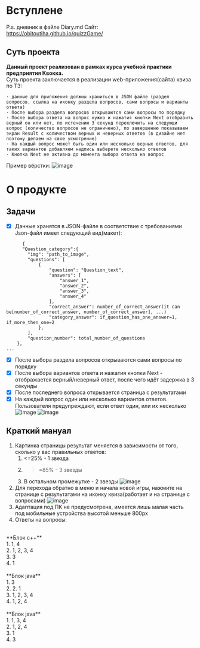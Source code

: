 # Вступлене
P.s. дневник в файле Diary.md
Сайт: https://obitoutiha.github.io/quizzGame/
## Суть проекта
**Данный проект реализован в рамках курса учебной практики предприятия Квокка.**
<br>Суть проекта заключается в реализации web-приложения(сайта) квиза по ТЗ:
```
· данные для приложения должны храниться в JSON файле (раздел вопросов, ссылка на иконку раздела вопросов, сами вопросы и варианты ответа)
· После выбора раздела вопросов открываются сами вопросы по порядку
· После выбора ответа на вопрос нужно и нажатия кнопки Next отобразить верный он или нет, по истечению 3 секунд переключить на следующи вопрос (количество вопросов не ограничено), по завершению показываем экран Result с количеством верных и неверных ответов (в дизайне нет поэтому делаем на свое усмотрение)
· На каждый вопрос может быть один или несколько верных ответов, для таких вариантов добавляем надпись выберете несколько ответов
· Кнопка Next не активна до момента выбора ответа на вопрос
```
Пример вёрстки:
![image](https://github.com/ObitoUtiha/quizzGame/assets/82911832/14d746a4-8888-474a-bc4c-869019a47210)
# О продукте
## Задачи
- [x] Данные хранятся в JSON-файле в соответствие с требованиями
      Json-файл имеет следующий вид(макет):
```
      {
      "Question_category":{
        "img": "path_to_image",
        "questions": [
            {
                "question": "Question_text",
                "answers": [
                    "answer_1",
                    "answer_2",
                    "answer_3", 
                    "answer_4"
                ],
                "correct_answer": number_of_correct_answer(it can be[number_of_correct_answer, number_of_correct_answer], ...)
                "category_answer": if_question_has_one_answer=1, if_more_then_one=2
            },
        ],
        "question_number": total_number_of_questions
    },
...
```
- [x] После выбора раздела вопросов открываются сами вопросы по порядку
- [x] После выбора вариантов ответа и нажатия кнопки Next - отображается верный/неверный ответ, после чего идёт задержка в 3 секунды
- [x] После последнего вопроса открывается страница с результатами
- [x] На каждый вопрос один или несколько вариантов ответов. Пользователя предупреждают, если ответ один, или их несколько
![image](https://github.com/ObitoUtiha/quizzGame/assets/82911832/81923658-28ae-46db-a8b9-89c0df71f57a)
![image](https://github.com/ObitoUtiha/quizzGame/assets/82911832/d4c19201-0f0d-46d9-b07b-1ac3eafbedb7)

## Краткий мануал
1. Картинка страницы результат меняется в зависимости от того, сколько у вас правильных ответов:
   1. <=25% - 1 звезда
   2. >=85% - 3 звезды
   3. В остальном промежутке - 2 звезды
![image](https://github.com/ObitoUtiha/quizzGame/assets/82911832/ec90bcfc-cf12-47b7-a80d-0000776f5c5a)
2. Для перехода обратно в меню и начала новой игры, нажмите на странице с результатами на иконку квиза(работает и на странице с вопросами)
![image](https://github.com/ObitoUtiha/quizzGame/assets/82911832/555fd3a1-d16e-47d5-82e0-74aaf14557d4)
3. Адаптация под ПК не предусмотрена, имеется лишь малая часть под мобильные устройства высотой меньше 800px
4. Ответы на вопросы:
   <br>

<br>
**Блок c++**<br>
 1. 1, 4<br>
 2. 1, 2, 3, 4<br>
 3. 3<br>
 4. 1<br>
<br>
 **Блок java**<br>
  1. 3<br>
  2.  2. 1<br>
  3. 1, 2, 3, 4<br>
  4. 1, 2, 4<br>
  <br>
 **Блок java**<br>
 1. 1, 3, 4<br>
 2. 1, 2, 4<br>
 3. 1<br>
 4. 3<br>


